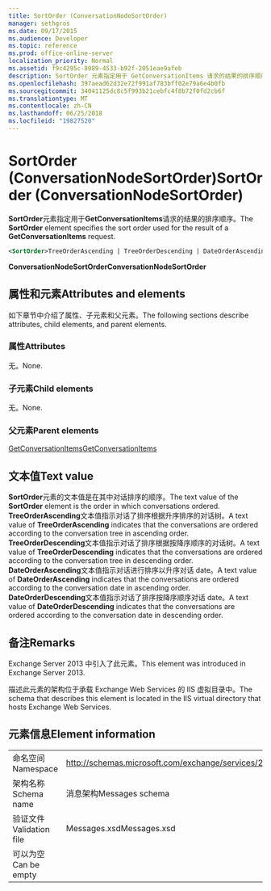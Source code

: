 ```yaml
---
title: SortOrder (ConversationNodeSortOrder)
manager: sethgros
ms.date: 09/17/2015
ms.audience: Developer
ms.topic: reference
ms.prod: office-online-server
localization_priority: Normal
ms.assetid: f9c4295c-8089-4533-b92f-2051eae9afeb
description: SortOrder 元素指定用于 GetConversationItems 请求的结果的排序顺序。
ms.openlocfilehash: 397aead62d32e72f991af783bff02e79a6e4b0fb
ms.sourcegitcommit: 34041125dc8c5f993b21cebfc4f8b72f0fd2cb6f
ms.translationtype: MT
ms.contentlocale: zh-CN
ms.lasthandoff: 06/25/2018
ms.locfileid: "19827520"
---
```

# <a name="sortorder-conversationnodesortorder"></a><span data-ttu-id="e3e55-103">SortOrder (ConversationNodeSortOrder)</span><span class="sxs-lookup"><span data-stu-id="e3e55-103">SortOrder (ConversationNodeSortOrder)</span></span>

<span data-ttu-id="e3e55-104">**SortOrder**元素指定用于**GetConversationItems**请求的结果的排序顺序。</span><span class="sxs-lookup"><span data-stu-id="e3e55-104">The **SortOrder** element specifies the sort order used for the result of a **GetConversationItems** request.</span></span> 
  
```XML
<SortOrder>TreeOrderAscending | TreeOrderDescending | DateOrderAscending | DateOrderDescending</SortOrder>
```

 <span data-ttu-id="e3e55-105">**ConversationNodeSortOrder**</span><span class="sxs-lookup"><span data-stu-id="e3e55-105">**ConversationNodeSortOrder**</span></span>
## <a name="attributes-and-elements"></a><span data-ttu-id="e3e55-106">属性和元素</span><span class="sxs-lookup"><span data-stu-id="e3e55-106">Attributes and elements</span></span>

<span data-ttu-id="e3e55-107">如下章节中介绍了属性、子元素和父元素。</span><span class="sxs-lookup"><span data-stu-id="e3e55-107">The following sections describe attributes, child elements, and parent elements.</span></span>
  
### <a name="attributes"></a><span data-ttu-id="e3e55-108">属性</span><span class="sxs-lookup"><span data-stu-id="e3e55-108">Attributes</span></span>

<span data-ttu-id="e3e55-109">无。</span><span class="sxs-lookup"><span data-stu-id="e3e55-109">None.</span></span>
  
### <a name="child-elements"></a><span data-ttu-id="e3e55-110">子元素</span><span class="sxs-lookup"><span data-stu-id="e3e55-110">Child elements</span></span>

<span data-ttu-id="e3e55-111">无。</span><span class="sxs-lookup"><span data-stu-id="e3e55-111">None.</span></span>
  
### <a name="parent-elements"></a><span data-ttu-id="e3e55-112">父元素</span><span class="sxs-lookup"><span data-stu-id="e3e55-112">Parent elements</span></span>

[<span data-ttu-id="e3e55-113">GetConversationItems</span><span class="sxs-lookup"><span data-stu-id="e3e55-113">GetConversationItems</span></span>](getconversationitems.md)
  
## <a name="text-value"></a><span data-ttu-id="e3e55-114">文本值</span><span class="sxs-lookup"><span data-stu-id="e3e55-114">Text value</span></span>

<span data-ttu-id="e3e55-115">**SortOrder**元素的文本值是在其中对话排序的顺序。</span><span class="sxs-lookup"><span data-stu-id="e3e55-115">The text value of the **SortOrder** element is the order in which conversations ordered.</span></span> <span data-ttu-id="e3e55-116">**TreeOrderAscending**文本值指示对话了排序根据升序排序的对话树。</span><span class="sxs-lookup"><span data-stu-id="e3e55-116">A text value of **TreeOrderAscending** indicates that the conversations are ordered according to the conversation tree in ascending order.</span></span> <span data-ttu-id="e3e55-117">**TreeOrderDescending**文本值指示对话了排序根据按降序顺序的对话树。</span><span class="sxs-lookup"><span data-stu-id="e3e55-117">A text value of **TreeOrderDescending** indicates that the conversations are ordered according to the conversation tree in descending order.</span></span> <span data-ttu-id="e3e55-118">**DateOrderAscending**文本值指示对话进行排序以升序对话 date。</span><span class="sxs-lookup"><span data-stu-id="e3e55-118">A text value of **DateOrderAscending** indicates that the conversations are ordered according to the conversation date in ascending order.</span></span> <span data-ttu-id="e3e55-119">**DateOrderDescending**文本值指示对话了排序按降序顺序对话 date。</span><span class="sxs-lookup"><span data-stu-id="e3e55-119">A text value of **DateOrderDescending** indicates that the conversations are ordered according to the conversation date in descending order.</span></span> 
  
## <a name="remarks"></a><span data-ttu-id="e3e55-120">备注</span><span class="sxs-lookup"><span data-stu-id="e3e55-120">Remarks</span></span>

<span data-ttu-id="e3e55-121">Exchange Server 2013 中引入了此元素。</span><span class="sxs-lookup"><span data-stu-id="e3e55-121">This element was introduced in Exchange Server 2013.</span></span>
  
<span data-ttu-id="e3e55-122">描述此元素的架构位于承载 Exchange Web Services 的 IIS 虚拟目录中。</span><span class="sxs-lookup"><span data-stu-id="e3e55-122">The schema that describes this element is located in the IIS virtual directory that hosts Exchange Web Services.</span></span>
  
## <a name="element-information"></a><span data-ttu-id="e3e55-123">元素信息</span><span class="sxs-lookup"><span data-stu-id="e3e55-123">Element information</span></span>

|||
|:-----|:-----|
|<span data-ttu-id="e3e55-124">命名空间</span><span class="sxs-lookup"><span data-stu-id="e3e55-124">Namespace</span></span>  <br/> |http://schemas.microsoft.com/exchange/services/2006/messages  <br/> |
|<span data-ttu-id="e3e55-125">架构名称</span><span class="sxs-lookup"><span data-stu-id="e3e55-125">Schema name</span></span>  <br/> |<span data-ttu-id="e3e55-126">消息架构</span><span class="sxs-lookup"><span data-stu-id="e3e55-126">Messages schema</span></span>  <br/> |
|<span data-ttu-id="e3e55-127">验证文件</span><span class="sxs-lookup"><span data-stu-id="e3e55-127">Validation file</span></span>  <br/> |<span data-ttu-id="e3e55-128">Messages.xsd</span><span class="sxs-lookup"><span data-stu-id="e3e55-128">Messages.xsd</span></span>  <br/> |
|<span data-ttu-id="e3e55-129">可以为空</span><span class="sxs-lookup"><span data-stu-id="e3e55-129">Can be empty</span></span>  <br/> ||
   

